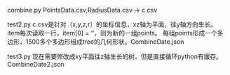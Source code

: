 combine.py
PointsData.csv,RadiusData.csv -> c.csv

test2.py
c.csv是针对（x,y,z,r）的坐标信息，xz轴为平面，往y轴方向生长。
item每次读取一行，item[0] = ‘’，则为新的一组points。
每组points形成一个多边形，1500多个多边形组成tree的几何形状。CombineDate.json

test3.py
现在需要修改成xy平面往z轴生长的树，但是直接循环python有缓存。CombineDate2.json